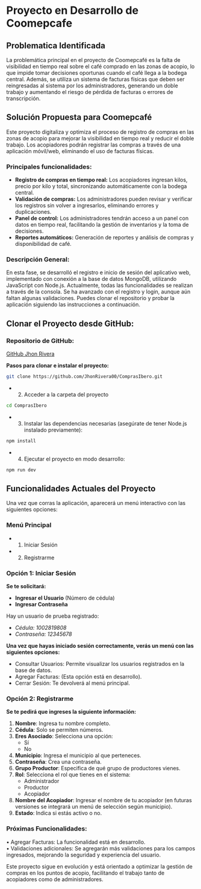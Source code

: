 # Proyecto en Desarrollo de Coomepcafe

## Problematica Identificada
La problemática principal en el proyecto de Coomepcafé es la falta de visibilidad en tiempo real sobre el café comprado en las zonas de acopio, lo que impide tomar decisiones oportunas cuando el café llega a la bodega central. Además, se utiliza un sistema de facturas físicas que deben ser reingresadas al sistema por los administradores, generando un doble trabajo y aumentando el riesgo de pérdida de facturas o errores de transcripción.

## Solución Propuesta para Coomepcafé
Este proyecto digitaliza y optimiza el proceso de registro de compras en las zonas de acopio para mejorar la visibilidad en tiempo real y reducir el doble trabajo. Los acopiadores podrán registrar las compras a través de una aplicación móvil/web, eliminando el uso de facturas físicas.

### Principales funcionalidades:

- **Registro de compras en tiempo real:** Los acopiadores ingresan kilos, precio por kilo y total, sincronizando automáticamente con la bodega central.<br>
- **Validación de compras:** Los administradores pueden revisar y verificar los registros sin volver a ingresarlos, eliminando errores y duplicaciones.<br>
- **Panel de control:** Los administradores tendrán acceso a un panel con datos en tiempo real, facilitando la gestión de inventarios y la toma de decisiones.<br>
- **Reportes automáticos:** Generación de reportes y análisis de compras y disponibilidad de café.<br>

### Descripción General:
En esta fase, se desarrolló el registro e inicio de sesión del aplicativo web, implementado con conexión a la base de datos MongoDB, utilizando JavaScript con Node.js. Actualmente, todas las funcionalidades se realizan a través de la consola. Se ha avanzado con el registro y login, aunque aún faltan algunas validaciones.
Puedes clonar el repositorio y probar la aplicación siguiendo las instrucciones a continuación.

## Clonar el Proyecto desde GitHub:
### Repositorio de GitHub:
[GitHub Jhon Rivera](https://github.com/JhonRivera00/ComprasIbero.git)

**Pasos para clonar e instalar el proyecto:**
```bash
git clone https://github.com/JhonRivera00/ComprasIbero.git
````
- 2.	Acceder a la carpeta del proyecto
```bash
cd ComprasIbero
```
- 3.	Instalar las dependencias necesarias (asegúrate de tener Node.js instalado previamente):
```bash
npm install
```
- 4.	Ejecutar el proyecto en modo desarrollo:
```bash
npm run dev
```



## Funcionalidades Actuales del Proyecto

Una vez que corras la aplicación, aparecerá un menú interactivo con las siguientes opciones:

### Menú Principal
- 1. Iniciar Sesión
- 2. Registrarme

### Opción 1: Iniciar Sesión
**Se te solicitará:**
- **Ingresar el Usuario** (Número de cédula)
- **Ingresar Contraseña**

Hay un usuario de prueba registrado: 
- *Cédula: 1002819808*
- *Contraseña: 12345678*

**Una vez que hayas iniciado sesión correctamente, verás un menú con las siguientes opciones:**
- Consultar Usuarios: Permite visualizar los usuarios registrados en la base de datos.
- Agregar Facturas: (Esta opción está en desarrollo).
- Cerrar Sesión: Te devolverá al menú principal.

### Opción 2: Registrarme
**Se te pedirá que ingreses la siguiente información:**
1. **Nombre**: Ingresa tu nombre completo.
2. **Cédula**: Solo se permiten números.
3. **Eres Asociado**: Selecciona una opción:
   - Sí
   - No
4. **Municipio**: Ingresa el municipio al que perteneces.
5. **Contraseña**: Crea una contraseña.
6. **Grupo Productor**: Especifica de qué grupo de productores vienes.
7. **Rol**: Selecciona el rol que tienes en el sistema:
   - Administrador
   - Productor
   - Acopiador
8. **Nombre del Acopiador**: Ingresar el nombre de tu acopiador (en futuras versiones se integrará un menú de selección según municipio).
9. **Estado**: Indica si estás activo o no.



### Próximas Funcionalidades:
•	Agregar Facturas: La funcionalidad está en desarrollo. <br>
•	Validaciones adicionales: Se agregarán más validaciones para los campos ingresados, mejorando la seguridad y experiencia del usuario.

Este proyecto sigue en evolución y está orientado a optimizar la gestión de compras en los puntos de acopio, facilitando el trabajo tanto de acopiadores como de administradores.
